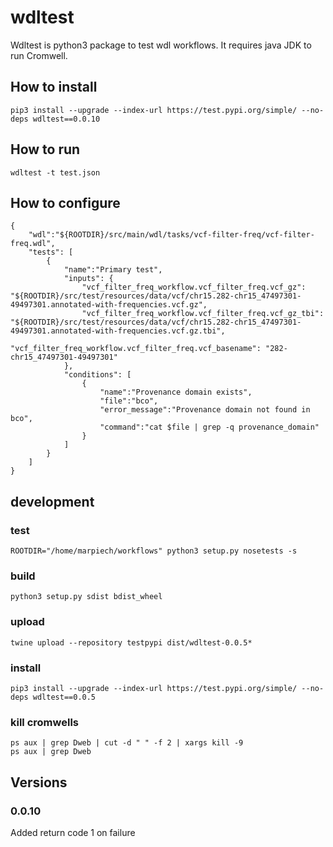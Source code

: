 # wdltest

Wdltest is python3 package to test wdl workflows. It requires java JDK to run Cromwell.

## How to install
```
pip3 install --upgrade --index-url https://test.pypi.org/simple/ --no-deps wdltest==0.0.10
```

## How to run
```
wdltest -t test.json
```

## How to configure
```
{
    "wdl":"${ROOTDIR}/src/main/wdl/tasks/vcf-filter-freq/vcf-filter-freq.wdl",
    "tests": [
        {
            "name":"Primary test",
            "inputs": {
                "vcf_filter_freq_workflow.vcf_filter_freq.vcf_gz": "${ROOTDIR}/src/test/resources/data/vcf/chr15.282-chr15_47497301-49497301.annotated-with-frequencies.vcf.gz",
                "vcf_filter_freq_workflow.vcf_filter_freq.vcf_gz_tbi": "${ROOTDIR}/src/test/resources/data/vcf/chr15.282-chr15_47497301-49497301.annotated-with-frequencies.vcf.gz.tbi",
                "vcf_filter_freq_workflow.vcf_filter_freq.vcf_basename": "282-chr15_47497301-49497301"
            },
            "conditions": [
                {
                    "name":"Provenance domain exists",
                    "file":"bco",
                    "error_message":"Provenance domain not found in bco",
                    "command":"cat $file | grep -q provenance_domain"
                }
            ]
        }
    ]
}
```

## development
### test
```
ROOTDIR="/home/marpiech/workflows" python3 setup.py nosetests -s
```
### build
```
python3 setup.py sdist bdist_wheel
```
### upload
```
twine upload --repository testpypi dist/wdltest-0.0.5*
```
### install
```
pip3 install --upgrade --index-url https://test.pypi.org/simple/ --no-deps wdltest==0.0.5
```
### kill cromwells
```
ps aux | grep Dweb | cut -d " " -f 2 | xargs kill -9
ps aux | grep Dweb
```
## Versions
### 0.0.10
Added return code 1 on failure
